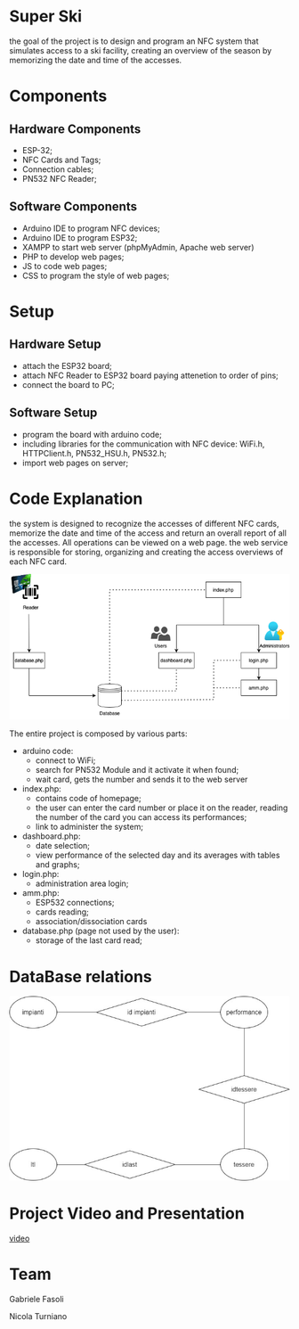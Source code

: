 # Super Ski
the goal of the project is to design and program an NFC system that simulates access to a ski facility, creating an overview of the season by memorizing the date and time of the accesses.
# Components
## Hardware Components
- ESP-32;
- NFC Cards and Tags;
- Connection cables;
- PN532 NFC Reader;
## Software Components
- Arduino IDE to program NFC devices;
- Arduino IDE to program ESP32;
- XAMPP to start web server (phpMyAdmin, Apache web server)
- PHP to develop web pages;
- JS to code web pages;
- CSS to program the style of web pages;
# Setup
## Hardware Setup
- attach the ESP32 board;
- attach NFC Reader to ESP32 board paying attenetion to order of pins;
- connect the board to PC;
## Software Setup
- program the board with arduino code;
- including libraries for the communication with NFC device: WiFi.h, HTTPClient.h, PN532_HSU.h, PN532.h;
- import web pages on server;
# Code Explanation

the system is designed to recognize the accesses of different NFC cards, memorize the date and time of the access and return an overall report of all the accesses.
All operations can be viewed on a web page.
the web service is responsible for storing, organizing and creating the access overviews of each NFC card.

![flow](sistemaEmbedded.png)

The entire project is composed by various parts:
- arduino code:
  - connect to WiFi;
  - search for PN532 Module and it activate it when found;
  - wait card, gets the number and sends it to the web server
- index.php:
  - contains code of homepage;
  - the user can enter the card number or place it on the reader, reading the number of the card you can access its performances;
  - link to administer the system;
- dashboard.php:
  - date selection;
  - view performance of the selected day and its averages with tables and graphs;
- login.php:
  - administration area login;
- amm.php:
  - ESP532 connections;
  - cards reading;
  - association/dissociation cards
- database.php (page not used by the user):
  - storage of the last card read;
# DataBase relations
![diagramma](diagramma.jpg)
# Project Video and Presentation
[video](https://github.com/elgabe01/Embedded-Software/edit/main/README.md)

# Team
Gabriele Fasoli

Nicola Turniano
